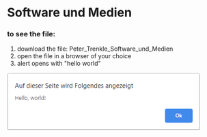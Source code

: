 # Software und Medien

### to see the file:
1. download the file: Peter_Trenkle_Software_und_Medien
2. open the file in a browser of your choice
3. alert opens with "hello world"

![1](https://github.com/Piibo/software_und_medien/blob/main/hello%20world%20programm.png)
